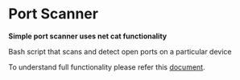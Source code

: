 # Port Scanner
**Simple port scanner uses net cat functionality**

Bash script that scans and detect open ports on a particular device 

To understand full functionality please refer this [document](https://www.geeksforgeeks.org/how-to-code-your-own-port-scanner-using-bash-script-and-netcat-tool-in-linux/).
